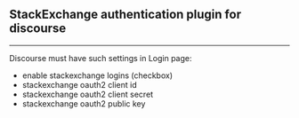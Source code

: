 ## StackExchange authentication plugin for discourse
-------

Discourse must have such settings in Login page:
  - enable stackexchange logins (checkbox)
  - stackexchange oauth2 client id
  - stackexchange oauth2 client secret
  - stackexchange oauth2 public key
